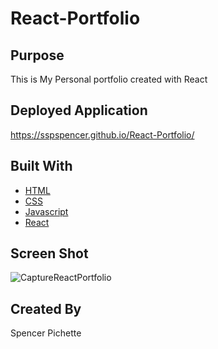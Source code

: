 # React-Portfolio

## Purpose

 This is My Personal portfolio created with React
 
 ## Deployed Application

https://sspspencer.github.io/React-Portfolio/

## Built With

* [HTML](https://developer.mozilla.org/en-US/docs/Web/HTML)
* [CSS](https://developer.mozilla.org/en-US/docs/Web/CSS)
* [Javascript](https://developer.mozilla.org/en-US/docs/Web/Javascript)
* [React](https://reactjs.org/docs/getting-started.html)

## Screen Shot

![CaptureReactPortfolio](https://user-images.githubusercontent.com/92232513/196784780-52aedd9e-aa1d-4b8a-963b-a0dfebe5b0da.PNG)

## Created By

Spencer Pichette 
